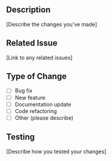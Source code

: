 ## Description
[Describe the changes you've made]

## Related Issue
[Link to any related issues]

## Type of Change
- [ ] Bug fix
- [ ] New feature
- [ ] Documentation update
- [ ] Code refactoring
- [ ] Other (please describe)

## Testing
[Describe how you tested your changes]
